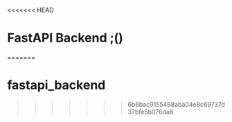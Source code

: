<<<<<<< HEAD
# FastAPI Backend ;()
=======
# fastapi_backend
>>>>>>> 6b6bac9155498aba04e8c69737d37bfe5b076da8
